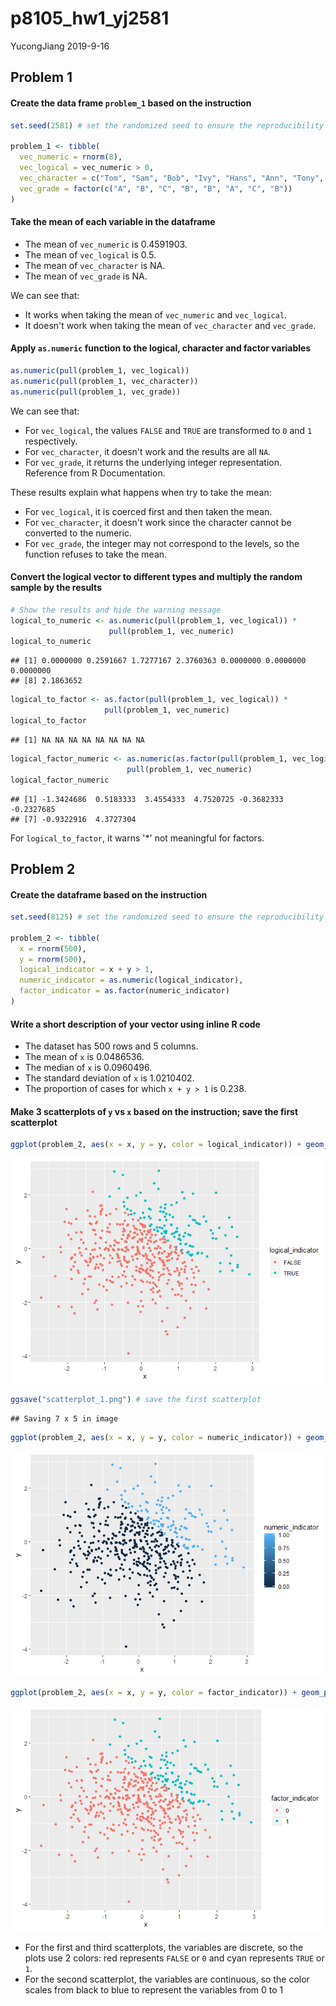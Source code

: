 p8105\_hw1\_yj2581
================
YucongJiang
2019-9-16

Problem 1
---------

#### Create the data frame `problem_1` based on the instruction

``` r
set.seed(2581) # set the randomized seed to ensure the reproducibility

problem_1 <- tibble(
  vec_numeric = rnorm(8),
  vec_logical = vec_numeric > 0,
  vec_character = c("Tom", "Sam", "Bob", "Ivy", "Hans", "Ann", "Tony", "Roy"),
  vec_grade = factor(c("A", "B", "C", "B", "B", "A", "C", "B"))
)
```

#### Take the mean of each variable in the dataframe

-   The mean of `vec_numeric` is 0.4591903.
-   The mean of `vec_logical` is 0.5.
-   The mean of `vec_character` is NA.
-   The mean of `vec_grade` is NA.

We can see that:

-   It works when taking the mean of `vec_numeric` and `vec_logical`.
-   It doesn't work when taking the mean of `vec_character` and `vec_grade`.

#### Apply `as.numeric` function to the logical, character and factor variables

``` r
as.numeric(pull(problem_1, vec_logical))
as.numeric(pull(problem_1, vec_character))
as.numeric(pull(problem_1, vec_grade))
```

We can see that:

-   For `vec_logical`, the values `FALSE` and `TRUE` are transformed to `0` and `1` respectively.
-   For `vec_character`, it doesn't work and the results are all `NA`.
-   For `vec_grade`, it returns the underlying integer representation. Reference from R Documentation.

These results explain what happens when try to take the mean:

-   For `vec_logical`, it is coerced first and then taken the mean.
-   For `vec_character`, it doesn't work since the character cannot be converted to the numeric.
-   For `vec_grade`, the integer may not correspond to the levels, so the function refuses to take the mean.

#### Convert the logical vector to different types and multiply the random sample by the results

``` r
# Show the results and hide the warning message
logical_to_numeric <- as.numeric(pull(problem_1, vec_logical)) *
                      pull(problem_1, vec_numeric)
logical_to_numeric
```

    ## [1] 0.0000000 0.2591667 1.7277167 2.3760363 0.0000000 0.0000000 0.0000000
    ## [8] 2.1863652

``` r
logical_to_factor <- as.factor(pull(problem_1, vec_logical)) *
                     pull(problem_1, vec_numeric)
logical_to_factor
```

    ## [1] NA NA NA NA NA NA NA NA

``` r
logical_factor_numeric <- as.numeric(as.factor(pull(problem_1, vec_logical))) *
                          pull(problem_1, vec_numeric)
logical_factor_numeric
```

    ## [1] -1.3424686  0.5183333  3.4554333  4.7520725 -0.3682333 -0.2327685
    ## [7] -0.9322916  4.3727304

For `logical_to_factor`, it warns '\*' not meaningful for factors.

Problem 2
---------

#### Create the dataframe based on the instruction

``` r
set.seed(8125) # set the randomized seed to ensure the reproducibility

problem_2 <- tibble(
  x = rnorm(500),
  y = rnorm(500),
  logical_indicator = x + y > 1,
  numeric_indicator = as.numeric(logical_indicator),
  factor_indicator = as.factor(numeric_indicator)
)
```

#### Write a short description of your vector using inline R code

-   The dataset has 500 rows and 5 columns.
-   The mean of `x` is 0.0486536.
-   The median of `x` is 0.0960496.
-   The standard deviation of `x` is 1.0210402.
-   The proportion of cases for which `x + y > 1` is 0.238.

#### Make 3 scatterplots of `y` vs `x` based on the instruction; save the first scatterplot

``` r
ggplot(problem_2, aes(x = x, y = y, color = logical_indicator)) + geom_point()
```

![](p8105_hw1_yj2581_files/figure-markdown_github/scatterplot-1.png)

``` r
ggsave("scatterplot_1.png") # save the first scatterplot
```

    ## Saving 7 x 5 in image

``` r
ggplot(problem_2, aes(x = x, y = y, color = numeric_indicator)) + geom_point()
```

![](p8105_hw1_yj2581_files/figure-markdown_github/scatterplot-2.png)

``` r
ggplot(problem_2, aes(x = x, y = y, color = factor_indicator)) + geom_point()
```

![](p8105_hw1_yj2581_files/figure-markdown_github/scatterplot-3.png)

-   For the first and third scatterplots, the variables are discrete, so the plots use 2 colors: red represents `FALSE` or `0` and cyan represents `TRUE` or `1`.
-   For the second scatterplot, the variables are continuous, so the color scales from black to blue to represent the variables from 0 to 1
